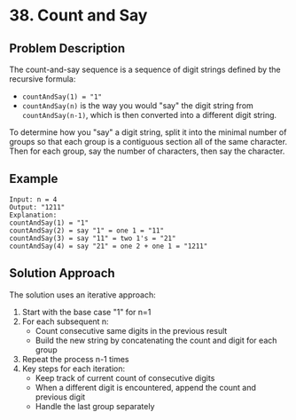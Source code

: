 # 38. Count and Say

## Problem Description
The count-and-say sequence is a sequence of digit strings defined by the recursive formula:

- `countAndSay(1) = "1"`
- `countAndSay(n)` is the way you would "say" the digit string from `countAndSay(n-1)`, which is then converted into a different digit string.

To determine how you "say" a digit string, split it into the minimal number of groups so that each group is a contiguous section all of the same character. Then for each group, say the number of characters, then say the character.

## Example
```
Input: n = 4
Output: "1211"
Explanation:
countAndSay(1) = "1"
countAndSay(2) = say "1" = one 1 = "11"
countAndSay(3) = say "11" = two 1's = "21"
countAndSay(4) = say "21" = one 2 + one 1 = "1211"
```

## Solution Approach
The solution uses an iterative approach:
1. Start with the base case "1" for n=1
2. For each subsequent n:
   - Count consecutive same digits in the previous result
   - Build the new string by concatenating the count and digit for each group
3. Repeat the process n-1 times
4. Key steps for each iteration:
   - Keep track of current count of consecutive digits
   - When a different digit is encountered, append the count and previous digit
   - Handle the last group separately 